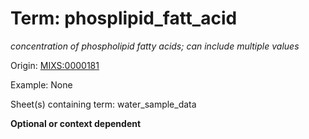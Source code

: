# Term: phosplipid_fatt_acid

*concentration of phospholipid fatty acids; can include multiple values*

Origin: [MIXS:0000181](https://w3id.org/mixs/0000181)

Example: None

Sheet(s) containing term: water_sample_data

**Optional or context dependent**
